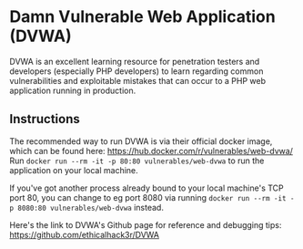 # Damn Vulnerable Web Application (DVWA)
DVWA is an excellent learning resource for penetration testers and developers (especially PHP developers) to learn regarding common vulnerabilities and exploitable mistakes that can occur to a PHP web application running in production.

## Instructions
The recommended way to run DVWA is via their official docker image, which can be found here: https://hub.docker.com/r/vulnerables/web-dvwa/   
Run `docker run --rm -it -p 80:80 vulnerables/web-dvwa` to run the application on your local machine.

If you've got another process already bound to your local machine's TCP port 80, you can change to eg port 8080 via running `docker run --rm -it -p 8080:80 vulnerables/web-dvwa` instead.    

Here's the link to DVWA's Github page for reference and debugging tips: https://github.com/ethicalhack3r/DVWA
